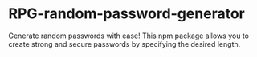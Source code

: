 # RPG-random-password-generator
Generate random passwords with ease! This npm package allows you to create strong and secure passwords by specifying the desired length.
